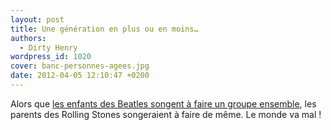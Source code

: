 ```yaml
---
layout: post
title: Une génération en plus ou en moins…
authors:
  - Dirty Henry
wordpress_id: 1020
cover: banc-personnes-agees.jpg
date: 2012-04-05 12:10:47 +0200
---
```


Alors que
[les enfants des Beatles songent à faire un groupe ensemble](http://www.nme.com/news/the-beatles/63039),
les parents des Rolling Stones songeraient à faire de même. Le monde va mal !
